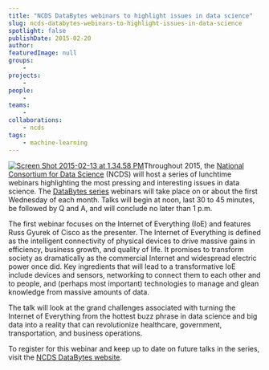 ```yaml
---
title: "NCDS DataBytes webinars to highlight issues in data science"
slug: ncds-databytes-webinars-to-highlight-issues-in-data-science
spotlight: false
publishDate: 2015-02-20
author: 
featuredImage: null
groups:
    - 
projects:
    - 
people:
    - 
teams: 
    - 
collaborations:
    - ncds
tags:
    - machine-learning
---
```


[![Screen Shot 2015-02-13 at 1.34.58 PM](https://renci.org/wp-content/uploads/2015/02/Screen-Shot-2015-02-13-at-1.34.58-PM-300x150.png)](http://data2discovery.org/databytes-webinars/)Throughout 2015, the [National Consortium for Data Science](http://data2discovery.org/) (NCDS) will host a series of lunchtime webinars highlighting the most pressing and interesting issues in data science. The [DataBytes series](http://data2discovery.org/databytes-webinars/) webinars will take place on or about the first Wednesday of each month. Talks will begin at noon, last 30 to 45 minutes, be followed by Q and A, and will conclude no later than 1 p.m.

The first webinar focuses on the Internet of Everything (IoE) and features Russ Gyurek of Cisco as the presenter. The Internet of Everything is defined as the intelligent connectivity of physical devices to drive massive gains in efficiency, business growth, and quality of life. It promises to transform society as dramatically as the commercial Internet and widespread electric power once did. Key ingredients that will lead to a transformative IoE include devices and sensors, networking to connect them to each other and to people, and (perhaps most important) technologies to manage and glean knowledge from massive amounts of data.

The talk will look at the grand challenges associated with turning the Internet of Everything from the hottest buzz phrase in data science and big data into a reality that can revolutionize healthcare, government, transportation, and business operations.

To register for this webinar and keep up to date on future talks in the series, visit the [NCDS DataBytes website](http://data2discovery.org/databytes-webinars/).
